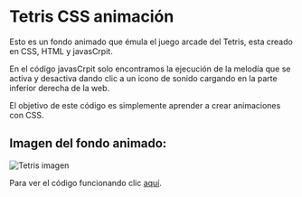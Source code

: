 # Tetris CSS animación

Esto es un fondo animado que émula el juego arcade del Tetris, esta creado en CSS, HTML y javasCrpit.

En el código javasCrpit solo encontramos la ejecución de la melodía que se activa y desactiva dando clic a un icono de sonido cargando en la parte inferior derecha de la web.

El objetivo de este código es simplemente aprender a crear animaciones con CSS.

## Imagen del fondo animado:

![Tetris imagen](https://imgur.com/9075UWQ.gif)

Para ver el código funcionando clic [aquí](https://code.ney.one/tetris/).
